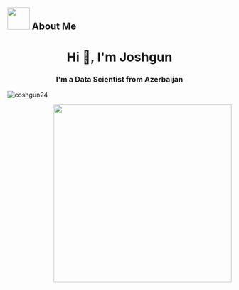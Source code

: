 
## <img src="https://raw.githubusercontent.com/nixin72/nixin72/master/wave.gif" width="50px" height="50px"></img> About Me

<h1 align="center">Hi 👋, I'm Joshgun</h1>
<h3 align="center">I'm a Data Scientist from Azerbaijan</h3>

<p align="left"> <img src="https://komarev.com/ghpvc/?username=coshgun24&label=Profile%20views&color=0e75b6&style=flat" alt="coshgun24" /> </p>
 <img src="https://i.pinimg.com/originals/df/1a/ff/df1aff8395678d11b99b575f0e3b19d5.gif" width="400" align="right"/>
